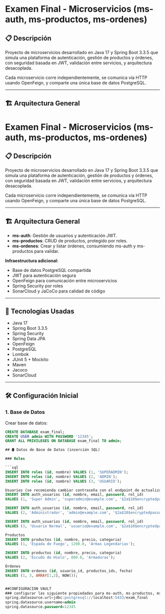 # Examen Final - Microservicios (ms-auth, ms-productos, ms-ordenes)

## 📋 Descripción

Proyecto de microservicios desarrollado en Java 17 y Spring Boot 3.3.5 que simula una plataforma de autenticación, gestión de productos y órdenes, con seguridad basada en JWT, validación entre servicios, y arquitectura desacoplada.

Cada microservicio corre independientemente, se comunica vía HTTP usando OpenFeign, y comparte una única base de datos PostgreSQL.

---

## 🏗 Arquitectura General

# Examen Final - Microservicios (ms-auth, ms-productos, ms-ordenes)

## 📋 Descripción

Proyecto de microservicios desarrollado en Java 17 y Spring Boot 3.3.5 que simula una plataforma de autenticación, gestión de productos y órdenes, con seguridad basada en JWT, validación entre servicios, y arquitectura desacoplada.

Cada microservicio corre independientemente, se comunica vía HTTP usando OpenFeign, y comparte una única base de datos PostgreSQL.

---

## 🏗 Arquitectura General

- **ms-auth**: Gestión de usuarios y autenticación JWT.
- **ms-productos**: CRUD de productos, protegido por roles.
- **ms-ordenes**: Crear y listar órdenes, consumiendo ms-auth y ms-productos para validar.

**Infraestructura adicional:**
- Base de datos PostgreSQL compartida
- JWT para autenticación segura
- OpenFeign para comunicación entre microservicios
- Spring Security por roles
- SonarCloud y JaCoCo para calidad de código

---

## 🚀 Tecnologías Usadas

- Java 17
- Spring Boot 3.3.5
- Spring Security
- Spring Data JPA
- OpenFeign
- PostgreSQL
- Lombok
- JUnit 5 + Mockito
- Maven
- Jacoco
- SonarCloud

---

## 🛠 Configuración Inicial

### 1. Base de Datos

Crear base de datos:

```sql
CREATE DATABASE exam_final;
CREATE USER admin WITH PASSWORD '12345';
GRANT ALL PRIVILEGES ON DATABASE exam_final TO admin;

## 🛢 Datos de Base de Datos (inserción SQL)

### Roles

```sql
INSERT INTO roles (id, nombre) VALUES (1, 'SUPERADMIN');
INSERT INTO roles (id, nombre) VALUES (2, 'ADMIN');
INSERT INTO roles (id, nombre) VALUES (3, 'USUARIO');

Usuarios (se recomienda cambiar contraseña con el endpoint de actualizar)
INSERT INTO auth_usuarios (id, nombre, email, password, rol_id)
VALUES (1, 'Super Admin', 'superadmin@example.com', '$2a$10$encryptedpassword', 1);

INSERT INTO auth_usuarios (id, nombre, email, password, rol_id)
VALUES (2, 'Administrador', 'admin@example.com', '$2a$10$encryptedpassword', 2);

INSERT INTO auth_usuarios (id, nombre, email, password, rol_id)
VALUES (3, 'Usuario Normal', 'usuario@example.com', '$2a$10$encryptedpassword', 3);

Productos
INSERT INTO productos (id, nombre, precio, categoria)
VALUES (1, 'Espada de Fuego', 1200.0, 'Armas Legendarias');

INSERT INTO productos (id, nombre, precio, categoria)
VALUES (2, 'Escudo de Hielo', 800.0, 'Armaduras');

Órdenes 
INSERT INTO ordenes (id, usuario_id, productos_ids, fecha)
VALUES (1, 3, ARRAY[1,2], NOW());


##CONFIGURACION VAULT
### configurar las siguiente propiedades para ms-auth, ms-productos, ms-ordenes (Con los datos de conexion de DB local)
spring.datasource.url=jdbc:postgresql://localhost:5433/exam_final
spring.datasource.username=admin
spring.datasource.password=12345